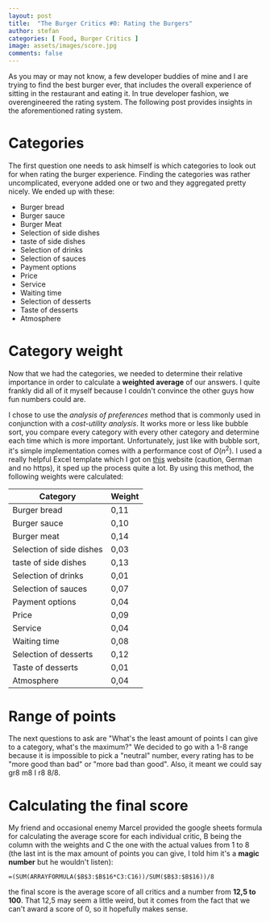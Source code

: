 ```yaml
---
layout: post
title:  "The Burger Critics #0: Rating the Burgers"
author: stefan
categories: [ Food, Burger Critics ]
image: assets/images/score.jpg
comments: false
---
```


As you may or may not know, a few developer buddies of mine and I are trying to find the best burger ever, that includes the overall experience of sitting in the restaurant and eating it. In true developer fashion, we overengineered the rating system. The following post provides insights in the aforementioned rating system.

# Categories

The first question one needs to ask himself is which categories to look out for when rating the burger experience. Finding the categories was rather uncomplicated, everyone added one or two and they aggregated pretty nicely. We ended up with these:

* Burger bread
* Burger sauce
* Burger Meat
* Selection of side dishes
* taste of side dishes
* Selection of drinks
* Selection of sauces
* Payment options
* Price
* Service
* Waiting time
* Selection of desserts
* Taste of desserts
* Atmosphere

# Category weight

Now that we had the categories, we needed to determine their relative importance in order to calculate a **weighted average** of our answers. I quite frankly did all of it myself because I couldn't convince the other guys how fun numbers could are.

I chose to use the _analysis of preferences_ method that is commonly used in conjunction with a _cost-utility analysis_. It works more or less like bubble sort, you compare every category with every other category and determine each time which is more important. Unfortunately, just like with bubble sort, it's simple implementation comes with a performance cost of $O(n^2)$. I used a really helpful Excel template which I got on [this](http://www.excelution.at/praeferenzanalyse/) website (caution, German and no https), it sped up the process quite a lot. By using this method, the following weights were calculated:

| Category                 | Weight |
|--------------------------|--------|
| Burger bread             | 0,11   |
| Burger sauce             | 0,10   |
| Burger meat              | 0,14   |
| Selection of side dishes | 0,03   |
| taste of side dishes     | 0,13   |
| Selection of drinks      | 0,01   |
| Selection of sauces      | 0,07   |
| Payment options          | 0,04   |
| Price                    | 0,09   |
| Service                  | 0,04   |
| Waiting time             | 0,08   |
| Selection of desserts    | 0,12   |
| Taste of desserts        | 0,01   |
| Atmosphere               | 0,04   |

# Range of points

The next questions to ask are "What's the least amount of points I can give to a category, what's the maximum?" We decided to go with a 1-8 range because it is impossible to pick a "neutral" number, every rating has to be "more good than bad" or "more bad than good". Also, it meant we could say gr8 m8 I r8 8/8.

# Calculating the final score

My friend and occasional enemy Marcel provided the google sheets formula for calculating the average score for each individual critic, B being the column with the weights and C the one with the actual values from 1 to 8 (the last int is the max amount of points you can give, I told him it's a **magic number** but he wouldn't listen):

```
=(SUM(ARRAYFORMULA($B$3:$B$16*C3:C16))/SUM($B$3:$B$16))/8
```

the final score is the average score of all critics and a number from **12,5 to 100**. That 12,5 may seem a little weird, but it comes from the fact that we can't award a score of 0, so it hopefully makes sense.